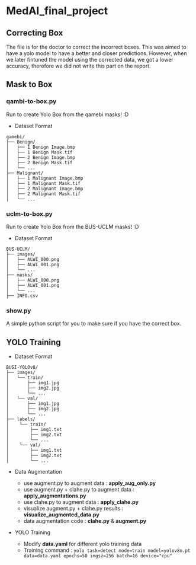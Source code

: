 # MedAI_final_project

## Correcting Box
The file is for the doctor to correct the incorrect boxes.
This was aimed to have a yolo model to have a better and closer predictions. However, when we later fintuned the model using the corrected data, we got a lower accuracy, therefore we did not write this part on the report.

## Mask to Box
### qambi-to-box.py
Run to create Yolo Box from the qamebi masks! :D
* Dataset Format
```
qamebi/
├── Benign/
│   ├── 1 Benign Image.bmp
│   ├── 1 Benign Mask.tif
│   ├── 2 Benign Image.bmp
│   ├── 2 Benign Mask.tif
│   └── ...
├── Malignant/
│   ├── 1 Malignant Image.bmp
│   ├── 1 Malignant Mask.tif
│   ├── 2 Malignant Image.bmp
│   ├── 2 Malignant Mask.tif
│   └── ...
```

### uclm-to-box.py
Run to create Yolo Box from the BUS-UCLM masks! :D
* Dataset Format
```
BUS-UCLM/
├── images/
│   ├── ALWI_000.png
│   ├── ALWI_001.png
│   └── ...
├── masks/
│   ├── ALWI_000.png
│   ├── ALWI_001.png
│   └── ...
├── INFO.csv
```

### show.py
A simple python script for you to make sure if you have the correct box.

## YOLO Training
* Dataset Format
```
BUSI-YOLOv8/
├── images/
│   └── train/
│       ├── img1.jpg
│       ├── img2.jpg
│       └── ...
│   └── val/
│       ├── img1.jpg
│       ├── img2.jpg
│       └── ...
├── labels/
│    └── train/
│        ├── img1.txt
│        ├── img2.txt
│        └── ...
│    └── val/
│        ├── img1.txt
│        ├── img2.txt
│        └── ...
```

* Data Augmentation
  - use augment.py to augment data : **apply_aug_only.py** 
  - use augment.py +  clahe.py to augment data  : **apply_augmentations.py**
  - use clahe.py to augment data : **apply_clahe.py** 
  - visualize augment.py + clahe.py results : **visualize_augmented_data.py**
  - data augmentation code : **clahe.py** & **augment.py**
 
* YOLO Training
  - Modify **data.yaml** for different yolo training data
  - Training command : 
    ```yolo task=detect mode=train model=yolov8n.pt data=data.yaml epochs=50 imgsz=256 batch=16 device="cpu"```
